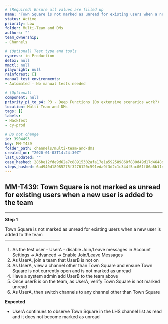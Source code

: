 ```yaml
---
# (Required) Ensure all values are filled up
name: "Town Square is not marked as unread for existing users when a new user is added to the team"
status: Active
priority: Low
folder: Multi-Team and DMs
authors: ""
team_ownership: 
- Channels

# (Optional) Test type and tools
cypress: in Production
detox: null
mmctl: null
playwright: null
rainforest: []
manual_test_environments: 
- Automated - No manual tests needed

# (Optional)
component: null
priority_p1_to_p4: P3 - Deep Functions (Do extensive scenarios work?)
location: Multi-Team and DMs
tags: []
labels: 
- Hackfest
- cy-prod

# Do not change
id: 3904493
key: MM-T439
folder_path: channels/multi-team-and-dms
created_on: "2020-01-03T14:24:30Z"
last_updated: ""
case_hashed: 286be12fde9d62a7c88915302afa17e1a592589868f880d49d17d4648d167a421eb90d8a371944492570ccd720a212e3
steps_hashed: 6ad940d18985275f3276120c591eda9f3d2c1c344f5ac061f86a6b114f624af49e8be602eaef568cddc9e8cb367c5250
---
```


## MM-T439: Town Square is not marked as unread for existing users when a new user is added to the team

---

**Step 1**

Town Square is not marked as unread for existing users when a new user is added to the team\
–––––––––––––––––––––––––

1. As the test user - UserA - disable Join/Leave messages in Account Settings ➜ Advanced ➜ Enable Join/Leave Messages
2. As UserA, join a team that UserB is not on
3. As UserA, view a channel other than Town Square and ensure Town Square is not currently open and is not marked as unread
4. Have a system admin add UserB to the team above
5. Once userB is on the team, as UserA, verify Town Square is not marked unread
6. As UserA, then switch channels to any channel other than Town Square

**Expected**

- UserA continues to observe Town Square in the LHS channel list as read and it does not become marked as unread
